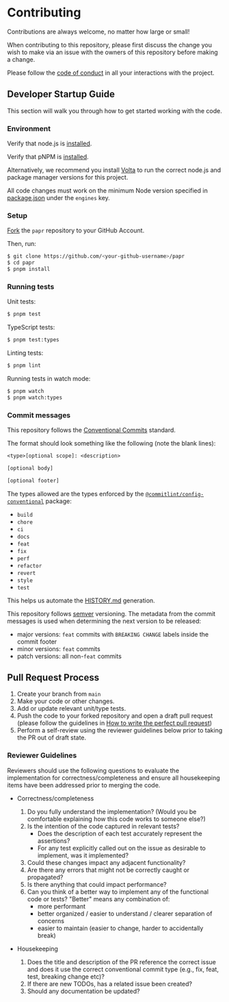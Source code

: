 # Contributing

Contributions are always welcome, no matter how large or small!

When contributing to this repository, please first discuss the change you wish to make via an issue with the owners of this repository before making a change.

Please follow the [code of conduct](CODE_OF_CONDUCT.md) in all your interactions with the project.

## Developer Startup Guide

This section will walk you through how to get started working with the code.

### Environment

Verify that node.js is [installed](https://nodejs.org/en/download/).

Verify that pNPM is [installed](https://pnpm.io/installation).

Alternatively, we recommend you install [Volta](https://volta.sh) to run the correct node.js and package manager versions for this project.

All code changes must work on the minimum Node version specified in [package.json](./package.json) under the `engines` key.

### Setup

[Fork](https://help.github.com/articles/fork-a-repo/) the `papr` repository to your GitHub Account.

Then, run:

```sh
$ git clone https://github.com/<your-github-username>/papr
$ cd papr
$ pnpm install
```

### Running tests

Unit tests:

```sh
$ pnpm test
```

TypeScript tests:

```sh
$ pnpm test:types
```

Linting tests:

```sh
$ pnpm lint
```

Running tests in watch mode:

```sh
$ pnpm watch
$ pnpm watch:types
```

### Commit messages

This repository follows the [Conventional Commits](https://www.conventionalcommits.org/en/v1.0.0/) standard.

The format should look something like the following (note the blank lines):

```txt
<type>[optional scope]: <description>

[optional body]

[optional footer]
```

The types allowed are the types enforced by the [`@commitlint/config-conventional`](https://github.com/conventional-changelog/commitlint/tree/master/%40commitlint/config-conventional) package:

- `build`
- `chore`
- `ci`
- `docs`
- `feat`
- `fix`
- `perf`
- `refactor`
- `revert`
- `style`
- `test`

This helps us automate the [HISTORY.md](HISTORY.md) generation.

This repository follows [semver](https://semver.org/) versioning. The metadata from the commit messages is used when determining the next version to be released:

- major versions: `feat` commits with `BREAKING CHANGE` labels inside the commit footer
- minor versions: `feat` commits
- patch versions: all non-`feat` commits

## Pull Request Process

1. Create your branch from `main`
1. Make your code or other changes.
1. Add or update relevant unit/type tests.
1. Push the code to your forked repository and open a draft pull request (please follow the guidelines in [How to write the perfect pull request](https://blog.github.com/2015-01-21-how-to-write-the-perfect-pull-request/))
1. Perform a self-review using the reviewer guidelines below prior to taking the PR out of draft state.

### Reviewer Guidelines

Reviewers should use the following questions to evaluate the implementation for correctness/completeness and ensure all housekeeping items have been addressed prior to merging the code.

- Correctness/completeness

  1. Do you fully understand the implementation? (Would you be comfortable explaining how this code works to someone else?)
  1. Is the intention of the code captured in relevant tests?
     - Does the description of each test accurately represent the assertions?
     - For any test explicitly called out on the issue as desirable to implement, was it implemented?
  1. Could these changes impact any adjacent functionality?
  1. Are there any errors that might not be correctly caught or propagated?
  1. Is there anything that could impact performance?
  1. Can you think of a better way to implement any of the functional code or tests? "Better" means any combination of:
     - more performant
     - better organized / easier to understand / clearer separation of concerns
     - easier to maintain (easier to change, harder to accidentally break)

- Housekeeping

  1. Does the title and description of the PR reference the correct issue and does it use the correct conventional commit type (e.g., fix, feat, test, breaking change etc)?
  1. If there are new TODOs, has a related issue been created?
  1. Should any documentation be updated?

